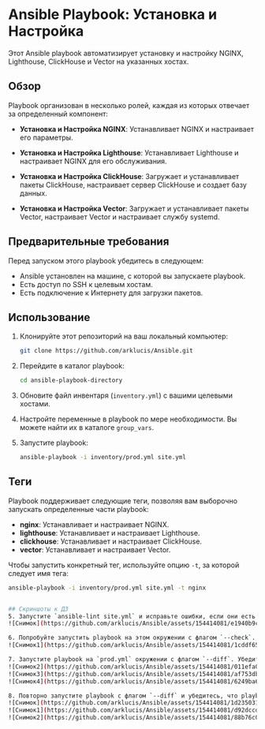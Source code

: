 # Ansible Playbook: Установка и Настройка

Этот Ansible playbook автоматизирует установку и настройку NGINX, Lighthouse, ClickHouse и Vector на указанных хостах.

## Обзор

Playbook организован в несколько ролей, каждая из которых отвечает за определенный компонент:

- **Установка и Настройка NGINX**: Устанавливает NGINX и настраивает его параметры.

- **Установка и Настройка Lighthouse**: Устанавливает Lighthouse и настраивает NGINX для его обслуживания.

- **Установка и Настройка ClickHouse**: Загружает и устанавливает пакеты ClickHouse, настраивает сервер ClickHouse и создает базу данных.

- **Установка и Настройка Vector**: Загружает и устанавливает пакеты Vector, настраивает Vector и настраивает службу systemd.

## Предварительные требования

Перед запуском этого playbook убедитесь в следующем:

- Ansible установлен на машине, с которой вы запускаете playbook.
- Есть доступ по SSH к целевым хостам.
- Есть подключение к Интернету для загрузки пакетов.

## Использование

1. Клонируйте этот репозиторий на ваш локальный компьютер:

    ```bash
    git clone https://github.com/arklucis/Ansible.git
    ```

2. Перейдите в каталог playbook:

    ```bash
    cd ansible-playbook-directory
    ```

3. Обновите файл инвентаря (`inventory.yml`) с вашими целевыми хостами.

4. Настройте переменные в playbook по мере необходимости. Вы можете найти их в каталоге `group_vars`.

5. Запустите playbook:

    ```bash
    ansible-playbook -i inventory/prod.yml site.yml
    ```

## Теги

Playbook поддерживает следующие теги, позволяя вам выборочно запускать определенные части playbook:

- **nginx**: Устанавливает и настраивает NGINX.
- **lighthouse**: Устанавливает и настраивает Lighthouse.
- **clickhouse**: Устанавливает и настраивает ClickHouse.
- **vector**: Устанавливает и настраивает Vector.

Чтобы запустить конкретный тег, используйте опцию `-t`, за которой следует имя тега:

```bash
ansible-playbook -i inventory/prod.yml site.yml -t nginx


## Скриншоты к ДЗ
5. Запустите `ansible-lint site.yml` и исправьте ошибки, если они есть.
![Снимок](https://github.com/arklucis/Ansible/assets/154414081/e1940b9c-4ce3-4fa7-b61c-c4025b647dbb)

6. Попробуйте запустить playbook на этом окружении с флагом `--check`.
![Снимок1](https://github.com/arklucis/Ansible/assets/154414081/1cddf657-366f-423c-a90d-c52f5f2e0da0)

7. Запустите playbook на `prod.yml` окружении с флагом `--diff`. Убедитесь, что изменения на системе произведены.
![Снимок2](https://github.com/arklucis/Ansible/assets/154414081/011efa08-fb6e-4e0d-9723-4ffafe4a5f74)
![Снимок3](https://github.com/arklucis/Ansible/assets/154414081/af753db4-895c-443e-ab6a-1d5bad324249)
![Снимок4](https://github.com/arklucis/Ansible/assets/154414081/6249ba61-6693-4733-9686-0ae625af1faf)

8. Повторно запустите playbook с флагом `--diff` и убедитесь, что playbook идемпотентен.
![Снимок](https://github.com/arklucis/Ansible/assets/154414081/1d235031-e8b6-4ef3-92fa-e9a9b491cb0b)
![Снимок1](https://github.com/arklucis/Ansible/assets/154414081/d92dccd3-fe8b-4c15-ab38-a53f0363518e)
![Снимок2](https://github.com/arklucis/Ansible/assets/154414081/88b76c07-796f-40ce-a2e1-2cdb957ddb2f)


